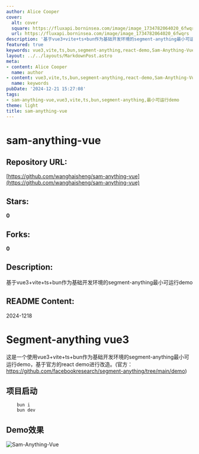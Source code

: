 ```yaml
---
author: Alice Cooper
cover:
  alt: cover
  square: https://fluxapi.borninsea.com/image/image_1734782064020_6fwqrs
  url: https://fluxapi.borninsea.com/image/image_1734782064020_6fwqrs
description: '基于vue3+vite+ts+bun作为基础开发环境的segment-anything最小可运行demo'
featured: true
keywords: vue3,vite,ts,bun,segment-anything,react-demo,Sam-Anything-Vue
layout: ../../layouts/MarkdownPost.astro
meta:
- content: Alice Cooper
  name: author
- content: vue3,vite,ts,bun,segment-anything,react-demo,Sam-Anything-Vue
  name: keywords
pubDate: '2024-12-21 15:27:08'
tags:
- sam-anything-vue,vue3,vite,ts,bun,segment-anything,最小可运行demo
theme: light
title: sam-anything-vue
---
```


# sam-anything-vue

## Repository URL: 
[https://github.com/wanghaisheng/sam-anything-vue](https://github.com/wanghaisheng/sam-anything-vue)

## Stars: 
**0**

## Forks: 
**0**

## Description: 
基于vue3+vite+ts+bun作为基础开发环境的segment-anything最小可运行demo

## README Content: 
2024-1218

# Segment-anything vue3

这是一个使用vue3+vite+ts+bun作为基础开发环境的segment-anything最小可运行demo，基于官方的react demo进行改造。(官方：<https://github.com/facebookresearch/segment-anything/tree/main/demo>)

## 项目启动

```shell
    bun i
    bun dev
```

## Demo效果

![Sam-Anything-Vue](./sam.gif)

